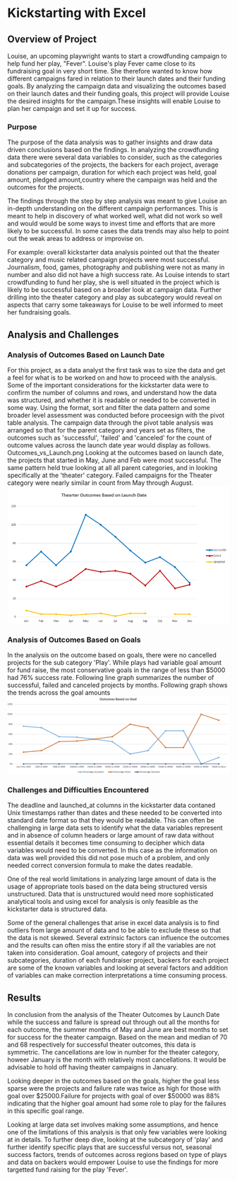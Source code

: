 # Kickstarting with Excel
## Overview of Project 

Louise, an upcoming playwright wants to start a crowdfunding campaign to help fund her play, "Fever".  Louise's play Fever came close to its fundraising goal in very short time. She therefore wanted to know how different campaigns fared in relation to their launch dates and their funding goals. By analyzing the campaign data and visualizing the outcomes based on their launch dates and their funding goals, this project will provide Louise the desired insights for the campaign.These insights will enable Louise to plan her campaign and set it up for success. 
### Purpose

The purpose of the data analysis was to gather insights and draw data driven conclusions based on the findings. In analyzing the crowdfunding data there were several data variables to consider, such as the categories and subcategories of the projects, the backers for each project, average donations per campaign, duration for which each project was held, goal amount, pledged amount,country where the campaign was held and the outcomes for the projects. 

The findings through the step by step analysis was meant to give Louise an in-depth understanding on the different campaign performances. This is meant to help in discovery of what worked well, what did not work so well and would would be some ways to invest time and efforts that are more likely to be successful. In some cases the data trends may also help to point out the weak areas to address or improvise on. 

For example: overall kickstarter data analysis pointed out that the theater category and music related campaign projects were most successful. Journalism, food, games, photography and publishing were not as many in number and also did not have a high success rate. As Louise intends to start crowdfunding to fund her play, she is well situated in the project which is likely to be successful based on a broader look at campaign data. Further drilling into the theater category and play as subcategory would reveal on aspects that carry some takeaways for Louise to be well informed to meet her fundraising goals. 

## Analysis and Challenges

### Analysis of Outcomes Based on Launch Date

For this project, as a data analyst the first task was to size the data and get a feel for what is to be worked on and how to proceed with the analysis. Some of the important considerations for the kickstarter data were to confirm the number of columns and rows, and understand how the data was structured, and whether it is readable or needed to be converted in some way. Using the format, sort and filter the data pattern and some broader level assessment was conducted before proceesign with the pivot table analysis. The campaign data through the pivot table analysis was arranged so that for the parent category and years set as filters, the outcomes such as 'successful', 'failed' and 'canceled' for the count of outcome values across the launch date year would display as follows. 
Outcomes_vs_Launch.png
Looking at the outcomes based on launch date, the projects that started in May, June and Feb were most successful. The same pattern held true looking at all all parent categories, and in looking specifically at the 'theater' category. Failed campaigns for the Theater category were nearly similar in count from May through August. 
![This is a chart of outcomes vs launch dates](./Resources/Theater_Outcomes_vs_Launch.png)

### Analysis of Outcomes Based on Goals

In the analysis on the outcome based on goals, there were no cancelled projects for the sub category 'Play'. While plays had variable goal amount for fund raise, the most conservative goals in the range of less than $5000 had 76% success rate. Following line graph summarizes the number of successful, failed and canceled projects by months. 
Following graph shows the trends across the goal amounts
![This is a chart of outcomes vs Goals ](./Resources/Outcomes_vs_Goals.png)

### Challenges and Difficulties Encountered

The deadline and launched_at columns in the kickstarter data contaned Unix timestamps rather than dates and these needed to be converted into standard date format so that they would be readable. This can often be challenging in large data sets to identify what the data variables represent  and in absence of column headers or large amount of raw data without essential details it becomes time consuming to decipher which data variables would need to be converted. In this case as the information on data was well provided this did not pose much of a problem, and only needed correct conversion formula to make the dates readable. 

One of the real world limitations in analyzing large amount of data is the usage of appropriate tools based on the data being structured versis unstructured. Data that is unstructured would need more sophisticated analytical tools and using excel for analysis is only feasible as the kickstarter data is structured data. 

Some of the general challenges that arise in excel data analysis is to find outliers from large amount of data and to be able to exclude these so that the data is not skewed. Several extrinsic factors can influence the outcomes and the results can often miss the entire story if all the variables are not taken into consideration. Goal amount, category of projects and their subcategories, duration of each fundraiser project, backers for each project are some of the known variables and looking at several factors and addition of variables can make correction interpretations a time consuming process. 

## Results

In conclusion from the analysis of the Theater Outcomes by Launch Date while the success and failure is spread out through out all the months for each outcome, the summer months of May and June are best months to set for success for the theater campaign. Based on the mean and median of 70 and 68 respectively for successful theater outcomes, this data is symmetric. 
The cancellations are low in number for the theater category, howeer January is the month with relatively most cancellations. It would be advisable to hold off having theater campaigns in January. 

Looking deeper in the outcomes based on the goals, higher the goal less sparse were the projects and failure rate was twice as high for those with goal over $25000.Failure for projects with goal of over $50000 was 88% indicating that the higher goal amount had some role to play for the failures in this specific goal range.

Looking at large data set involves making some assumptions, and hence one of the limitations of this analysis is that only few variables were looking at in details. To further deep dive, looking at the subcategory of 'play' and further identify specific plays that are successful versus not, seasonal success factors, trends of outcomes across regions based on type of plays and data on backers would empower Louise to use the findings for more targetted fund raising for the play 'Fever'.




